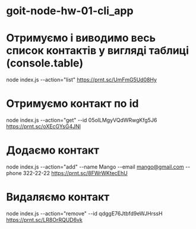 # goit-node-hw-01-cli_app

# Отримуємо і виводимо весь список контактів у вигляді таблиці (console.table)

node index.js --action="list" https://prnt.sc/UmFmG5Ud08Hy

# Отримуємо контакт по id

node index.js --action="get" --id 05olLMgyVQdWRwgKfg5J6
https://prnt.sc/oXEcGYsG4JNl

# Додаємо контакт

node index.js --action="add" --name Mango --email mango@gmail.com --phone
322-22-22 https://prnt.sc/8FWrWKtecEhU

# Видаляємо контакт

node index.js --action="remove" --id qdggE76Jtbfd9eWJHrssH
https://prnt.sc/LR8OrRQUD6vk
